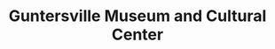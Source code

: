 ---
layout: repo
title: "Guntersville Museum and Cultural Center"
id: 10482
permalink: repos/10482/
---